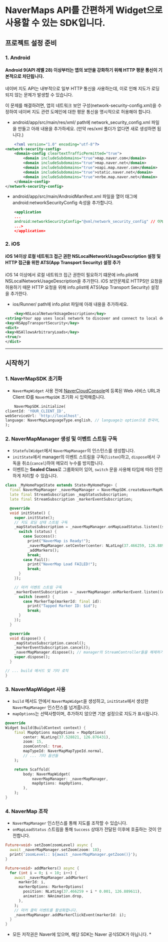 # NaverMaps API를 간편하게 Widget으로 사용할 수 있는 SDK입니다.

## 프로젝트 설정 준비

### 1. Android
#### Android 9(API 레벨 28) 이상부터는 앱의 보안을 강화하기 위해 HTTP 평문 통신이 기본적으로 차단됩니다.

네이버 지도 API는 내부적으로 일부 HTTP 통신을 사용하는데, 이로 인해 지도가 로딩되지 않는 문제가 발생할 수 있습니다.

이 문제를 해결하려면, 앱의 네트워크 보안 구성(network-security-config.xml)을 수정하여 네이버 지도 관련 도메인에 대한 평문 통신을 명시적으로 허용해야 합니다.

- android/app/src/main/res/xml/ path에 network_security_config.xml 파일을 만들고 아래 내용을 추가하세요. (만약 res/xml 폴더가 없다면 새로 생성하면 됩니다.)
```xml
    <?xml version="1.0" encoding="utf-8"?>
<network-security-config>
    <domain-config cleartextTrafficPermitted="true">
        <domain includeSubdomains="true">map.naver.com</domain>
        <domain includeSubdomains="true">map.naver.net</domain>
        <domain includeSubdomains="true">oapi.map.naver.com</domain>
        <domain includeSubdomains="true">static.naver.net</domain>
        <domain includeSubdomains="true">nrbe.map.naver.net</domain>
    </domain-config>
</network-security-config>
```

- android/app/src/main/AndroidManifest.xml 파일을 열어 <application> 태그에 android:networkSecurityConfig 속성을 추가합니다.
```xml
    <application
    ...
    android:networkSecurityConfig="@xml/network_security_config" // 이부분 추가.
    ...>
    </application>
```

### 2. iOS
#### iOS 14이상 로컬 네트워크 접근 권한 NSLocalNetworkUsageDescription 설정 및 HTTP 접근을 위한 ATS(App Transport Security) 설정 추가
iOS 14 이상에서 로컬 네트워크 접근 권한이 필요하기 떄문에 info.plist에 NSLocalNetworkUsageDescription을 추가한다.
iOS 보안문제로 HTTPS만 요청을 허용하기 때문 HTTP 요청을 위해 info.plist에 ATS(App Transport Security) 설정을 추가한다.

- ios/Runner/ path에 info.plist 파일에 아래 내용을 추가하세요.
```xml
    <key>NSLocalNetworkUsageDescription</key>
<string>Your app uses local network to discover and connect to local devices for debugging.</string>
<key>NSAppTransportSecurity</key>
<dict>
<key>NSAllowsArbitraryLoads</key>
<true/>
</dict>
```

---

## 시작하기
### 1. NaverMapSDK 초기화

- `NaverMapWidget` 사용 전에 [NaverCloudConsole](https://www.ncloud.com)에 등록된 Web 서비스 URL과 Client ID를 `NaverMapSDK` 초기화 시 입력해줍니다.
```dart
    NaverMapSDK.initialize(
clientId: 'YOUR_CLIENT_ID',
webServiceUrl: 'http://localhost',
language: NaverMapLanguageType.english, // language는 option으로 한국어, 영어, 중국어, 일본어를 지원
);
```

### 2. NaverMapManager 생성 및 이벤트 스트림 구독

- `StatefulWidget`에서 `NaverMapManager`의 인스턴스를 생성합니다.
- `initState`에서 manager의 이벤트 스트림을 구독(`listen`)하고, `dispose`에서 구독을 취소(`cancel`)하여 메모리 누수를 방지합니다.
- 이벤트는 **Sealed Class**로 그룹화되어 있어, `switch` 문을 사용해 타입에 따라 안전하게 처리할 수 있습니다.

```dart
class _MyHomePageState extends State<MyHomePage> {
  final NaverMapManager _naverMapManager = NaverMapSDK.createNaverMapManager();
  late final StreamSubscription _mapStatusSubscription;
  late final StreamSubscription _markerEventSubscription;

  @override
  void initState() {
    super.initState();
    // 지도 로딩 상태 스트림 구독
    _mapStatusSubscription = _naverMapManager.onMapLoadStatus.listen((status) {
      switch (status) {
        case Success():
          print("NaverMap is Ready!");
          _naverMapManager.setCenter(center: NLatLng(37.466259, 126.889611));
          _addMarkers();
          break;
        case Fail():
          print("NaverMap Load FAILED!");
          break;
      }
    });

    // 마커 이벤트 스트림 구독
    _markerEventSubscription = _naverMapManager.onMarkerEvent.listen((event) {
      switch (event) {
        case MarkerTap(markerId: final id):
          print("Tapped Marker ID: $id");
          break;
      }
    });
  }

  @override
  void dispose() {
    _mapStatusSubscription.cancel();
    _markerEventSubscription.cancel();
    _naverMapManager.dispose(); // manager의 StreamController들을 해제하기 위해서 disopose처리 필수.
    super.dispose();
  }

// ... build 메서드 및 기타 로직
}
```

### 3. NaverMapWidget 사용

- `build` 메서드 안에서 `NaverMapWidget`을 생성하고, `initState`에서 생성한 `NaverMapManager` 인스턴스를 넘겨줍니다.
- `mapOptions`는 선택사항이며, 추가하지 않으면 기본 설정으로 지도가 표시됩니다.

```dart
@override
Widget build(BuildContext context) {
    final MapOptions mapOptions = MapOptions(
        center: NLatLng(37.528821, 126.876431),
        zoom: 15,
        zoomControl: true,
        mapTypeId: NaverMapMapTypeId.normal,
        // ... 기타 옵션들
    );

    return Scaffold(
        body: NaverMapWidget(
            naverMapManager: _naverMapManager,
            mapOptions: mapOptions,
        ),
    );
}
```

### 4. NaverMap 조작

- `NaverMapManager` 인스턴스를 통해 지도를 조작할 수 있습니다.
- `onMapLoadStatus` 스트림을 통해 `Success` 상태가 전달된 이후에 호출하는 것이 안전합니다.

```dart
Future<void> setZoom(zoomLevel) async {
  await _naverMapManager.setZoom(zoom: 18);
  print('zoomLevel:: ${await _naverMapManager.getZoom()}');
}

Future<void> addMarkers() async {
  for (int i = 0; i < 10; i++) {
    await _naverMapManager.addMarker(
      markerId: i,
      markerOptions: MarkerOptions(
        position: NLatLng(37.466259 + i * 0.001, 126.889611),
        animation: NAnimation.drop,
      ),
    );
    // 마커 클릭 이벤트를 활성화합니다.
    _naverMapManager.addMarkerClickEvent(markerId: i);
  }
}
```
* 모든 저작권은 Naver에 있으며, 해당 SDK는 Naver 공식SDK가 아닙니다. *
